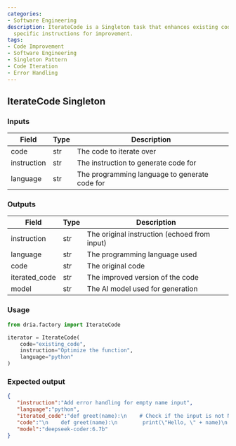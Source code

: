 ```yaml
---
categories:
- Software Engineering
description: IterateCode is a Singleton task that enhances existing code by following
  specific instructions for improvement.
tags:
- Code Improvement
- Software Engineering
- Singleton Pattern
- Code Iteration
- Error Handling
---
```


## IterateCode Singleton

### Inputs
| Field | Type | Description |
|-------|------|-------------|
| code | str | The code to iterate over |
| instruction | str | The instruction to generate code for |
| language | str | The programming language to generate code for |

### Outputs
| Field | Type | Description |
|-------|------|-------------|
| instruction | str | The original instruction (echoed from input) |
| language | str | The programming language used |
| code | str | The original code |
| iterated_code | str | The improved version of the code |
| model | str | The AI model used for generation |

### Usage

```python
from dria.factory import IterateCode

iterator = IterateCode(
    code="existing_code",
    instruction="Optimize the function",
    language="python"
)
```

### Expected output

```json
{
   "instruction":"Add error handling for empty name input",
   "language":"python",
   "iterated_code":"def greet(name):\n    # Check if the input is not None and strip leading/trailing whitespace characters\n    if name and name.strip():\n        print(\"Hello, \" + name)\n    else:\n        raise ValueError(\\'Name cannot be empty\\')  # Raise an error if the name is empty or contains only spaces",
   "code":"\n    def greet(name):\n        print(\"Hello, \" + name)\n    ",
   "model":"deepseek-coder:6.7b"
}
```
